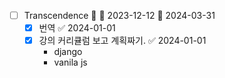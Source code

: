 - [ ] Transcendence 🔺 🛫 2023-12-12 📅 2024-03-31
	- [x] 번역 ✅ 2024-01-01
	- [x] 강의 커리큘럼 보고 계획짜기. ✅ 2024-01-01
		-  django
		-  vanila js
